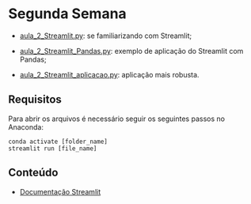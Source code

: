 # Segunda Semana

- [aula_2_Streamlit.py](aula_2_Streamlit.py): se familiarizando com Streamlit;

- [aula_2_Streamlit_Pandas.py](aula_2_Streamlit_Pandas.py): exemplo de aplicação do Streamlit com Pandas;

- [aula_2_Streamlit_aplicacao.py](aula_2_Streamlit_aplicacao.py): aplicação mais robusta.


## Requisitos

Para abrir os arquivos é necessário seguir os seguintes passos no Anaconda:

```
conda activate [folder_name]
streamlit run [file_name]
```

## Conteúdo

- [Documentação Streamlit](https://docs.streamlit.io/en/latest/api.html)